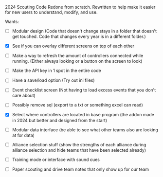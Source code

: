 2024 Scouting Code Redone from scratch.
Rewritten to help make it easier for new users to understand, modify, and use.


Wants:

- [ ] Modular design (Code that doesn't change stays in a folder that doesn't get touched. Code that changes every year is in a different folder.)

- [x] See if you can overlay different screens on top of each other

- [ ] Make a way to refresh the amount of controllers connected while running. (Either always looking or a button on the screen to look)

- [ ] Make the API key in 1 spot in the entire code

- [ ] Have a save/load option (Try out ini files)

- [ ] Event checklist screen (Not having to load excess events that you don't care about)

- [ ] Possibly remove sql (export to a txt or something excel can read)

- [x] Select where controllers are located in base program (the addon made in 2024 but better and designed from the start)

- [ ] Modular data interface (be able to see what other teams also are looking at for data)

- [ ] Alliance selection stuff (show the strengths of each alliance during alliance selection and hide teams that have been selected already)

- [ ] Training mode or interface with sound cues

- [ ] Paper scouting and drive team notes that only show up for our team